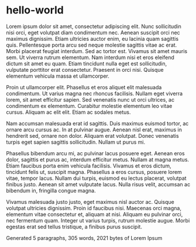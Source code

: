 # hello-world

Lorem ipsum dolor sit amet, consectetur adipiscing elit. Nunc sollicitudin nisi orci, eget volutpat diam condimentum nec. Aenean suscipit orci nec maximus dignissim. Etiam ultricies auctor enim, eu lacinia quam sagittis quis. Pellentesque porta arcu sed neque molestie sagittis vitae ac erat. Morbi placerat feugiat interdum. Sed ac tortor est. Vivamus sit amet mauris sem. Ut viverra rutrum elementum. Nam interdum nisi et eros eleifend dictum sit amet eu quam. Etiam tincidunt nulla eget est sollicitudin, vulputate porttitor erat consectetur. Praesent in orci nisi. Quisque elementum vehicula massa et ullamcorper.


Proin ut ullamcorper elit. Phasellus et eros aliquet elit malesuada condimentum. Ut varius magna nec rhoncus facilisis. Nullam eget viverra lorem, sit amet efficitur sapien. Sed venenatis nunc ut orci ultrices, ac condimentum ex elementum. Curabitur molestie elementum leo vitae cursus. Aliquam ac elit elit. Etiam ac sodales metus.

Nam accumsan malesuada erat id sagittis. Duis maximus euismod tortor, ac ornare arcu cursus ac. In at pulvinar augue. Aenean nisl erat, maximus in hendrerit sed, ornare non dolor. Aliquam erat volutpat. Donec venenatis turpis eget sapien sagittis sollicitudin. Nullam ut purus mi.

Phasellus bibendum arcu mi, ac pulvinar lacus posuere eget. Aenean eros dolor, sagittis et purus ac, interdum efficitur metus. Nullam at magna metus. Etiam faucibus porta enim vehicula facilisis. Vivamus et eros dictum, tincidunt felis ut, suscipit magna. Phasellus a eros cursus, posuere lorem vitae, tempor lacus. Nullam dui turpis, euismod eu lectus placerat, volutpat finibus justo. Aenean sit amet vulputate lacus. Nulla risus velit, accumsan ac bibendum in, fringilla congue magna.

Vivamus malesuada justo justo, eget maximus nisl auctor ac. Quisque volutpat ultricies dignissim. Proin id faucibus nisi. Maecenas orci magna, elementum vitae consectetur et, aliquam at nisi. Aliquam eu pulvinar orci, nec fermentum quam. Integer ut varius turpis, rutrum molestie augue. Morbi egestas erat sed tellus tristique, a finibus purus suscipit.

Generated 5 paragraphs, 305 words, 2021 bytes of Lorem Ipsum

